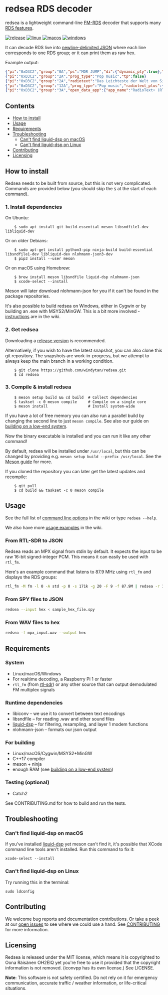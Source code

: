 # redsea RDS decoder

redsea is a lightweight command-line [FM-RDS](https://en.wikipedia.org/wiki/Radio_Data_System)
decoder that supports many [RDS features][Wiki: Features].

[![release](https://img.shields.io/github/release/windytan/redsea.svg)](https://github.com/windytan/redsea/releases/latest)
[![linux](https://github.com/windytan/redsea/workflows/linux/badge.svg)](https://github.com/windytan/redsea/actions/workflows/linux.yml?query=branch%3Amaster)
[![macos](https://github.com/windytan/redsea/workflows/macos/badge.svg)](https://github.com/windytan/redsea/actions/workflows/macos.yml?query=branch%3Amaster)
[![windows](https://github.com/windytan/redsea/workflows/windows/badge.svg)](https://github.com/windytan/redsea/actions/workflows/windows.yml?query=branch%3Amaster)

It can decode RDS live into [newline-delimited JSON](https://jsonlines.org/) where
each line corresponds to one RDS group; or it can print them as raw hex.

[About RTL-SDR]: http://www.rtl-sdr.com/about-rtl-sdr
[Wiki: Features]: https://github.com/windytan/redsea/wiki/Supported-RDS-features
[Wiki: Input]: https://github.com/windytan/redsea/wiki/Input-formats

Example output:

```json
{"pi":"0xD3C2","group":"0A","ps":"MDR JUMP","di":{"dynamic_pty":true},"is_music":true,"prog_type":"Pop music","ta":false,"tp":false}
{"pi":"0xD3C2","group":"2A","prog_type":"Pop music","tp":false}
{"pi":"0xD3C2","group":"2A","radiotext":"Das Leichteste der Welt von Silbermond JETZT AUF MDR JUMP","prog_type":"Pop music","tp":false}
{"pi":"0xD3C2","group":"12A","prog_type":"Pop music","radiotext_plus":{"item_running":true,"item_toggle":1,"tags":[{"content-type":"item.title","data":"Das Leichteste der Welt"},{"content-type":"item.artist","data":"Silbermond"}]},"tp":false}
{"pi":"0xD3C2","group":"3A","open_data_app":{"app_name":"RadioText+ (RT+)","oda_group":"12A"},"prog_type":"Pop music","tp":false}
```

## Contents

  * [How to install](#how-to-install)
  * [Usage](#usage)
  * [Requirements](#requirements)
  * [Troubleshooting](#troubleshooting)
    * [Can't find liquid-dsp on macOS](#cant-find-liquid-dsp-on-macos)
    * [Can't find liquid-dsp on Linux](#cant-find-liquid-dsp-on-linux)
  * [Contributing](#contributing)
  * [Licensing](#licensing)

## How to install

Redsea needs to be built from source, but this is not very complicated. Commands are provided
below (you should skip the `$` at the start of each command).

### 1. Install dependencies

On Ubuntu:

        $ sudo apt install git build-essential meson libsndfile1-dev libliquid-dev

Or on older Debians:

        $ sudo apt-get install python3-pip ninja-build build-essential libsndfile1-dev libliquid-dev nlohmann-json3-dev
        $ pip3 install --user meson

Or on macOS using Homebrew:

        $ brew install meson libsndfile liquid-dsp nlohmann-json
        $ xcode-select --install

Meson will later download nlohmann-json for you if it can't be found in the package repositories.

It's also possible to build redsea on Windows, either in Cygwin or by building
an .exe with MSYS2/MinGW. This is a bit more involved - [instructions][Wiki: Windows build] are in the wiki.

[Wiki: Windows build]: https://github.com/windytan/redsea/wiki/Installation#windows

### 2. Get redsea

Downloading a [release version](https://github.com/windytan/redsea/releases) is recommended.

Alternatively, if you wish to have the latest snapshot, you can also clone this git repository.
The snapshots are work-in-progress, but we attempt to always keep the main branch in a working condition.

        $ git clone https://github.com/windytan/redsea.git
        $ cd redsea

### 3. Compile & install redsea

        $ meson setup build && cd build  # Collect dependencies
        $ taskset -c 0 meson compile     # Compile on a single core
        $ meson install                  # Install system-wide

If you have a lot of free memory you can also run a parallel build by changing the
second line to just `meson compile`. See also our guide
on [building on a low-end system][Wiki: Building on a low-end system].

Now the binary executable is installed and you can run it like any other command!

By default, redsea will be installed under `/usr/local`, but this can be changed by providing
e.g. `meson setup build --prefix /usr/local`. See the
[Meson guide](https://mesonbuild.com/Quick-guide.html#compiling-a-meson-project)
for more.

If you cloned the repository you can later get the latest updates and recompile:

        $ git pull
        $ cd build && taskset -c 0 meson compile

[Wiki: Building on a low-end system]: https://github.com/windytan/redsea/wiki/Building-on-a-low‐end-system

## Usage

See the full list of [command line options][Wiki: Command line options] in the wiki
or type `redsea --help`.

We also have more [usage examples][Wiki: Use cases] in the wiki.

### From RTL-SDR to JSON

Redsea reads an MPX signal from stdin by default. It expects the input
to be raw 16-bit signed-integer PCM. This means it can easily be used with `rtl_fm`.

Here's an example command that listens to 87.9 MHz using `rtl_fm` and displays
the RDS groups:

```bash
rtl_fm -M fm -l 0 -A std -p 0 -s 171k -g 20 -F 9 -f 87.9M | redsea -r 171k
```

### From SPY files to JSON

```bash
redsea --input hex < sample_hex_file.spy
```

### From WAV files to hex

```bash
redsea -f mpx_input.wav --output hex
```

[Wiki: Use cases]: https://github.com/windytan/redsea/wiki/Use-cases
[Wiki: Command line options]: https://github.com/windytan/redsea/wiki/Command-line-options

## Requirements

### System

* Linux/macOS/Windows
* For realtime decoding, a Raspberry Pi 1 or faster
* `rtl_fm` (from [rtl-sdr](http://sdr.osmocom.org/trac/wiki/rtl-sdr)) or any
   other source that can output demodulated FM multiplex signals

### Runtime dependencies

* libiconv – we use it to convert between text encodings
* libsndfile – for reading .wav and other sound files
* [liquid-dsp][liquid-dsp] – for filtering, resampling, and layer 1 modem functions
* nlohmann-json – formats our json output

[liquid-dsp]: https://github.com/jgaeddert/liquid-dsp/releases/tag/v1.3.2

### For building

* Linux/macOS/Cygwin/MSYS2+MinGW
* C++17 compiler
* meson + ninja
* enough RAM (see [building on a low-end system][Wiki: Building on a low-end system])

### Testing (optional)

* Catch2

See CONTRIBUTING.md for how to build and run the tests.

## Troubleshooting

### Can't find liquid-dsp on macOS

If you've installed [liquid-dsp][liquid-dsp] yet meson can't find it, it's
possible that XCode command line tools aren't installed. Run this command to fix
it:

    xcode-select --install

### Can't find liquid-dsp on Linux

Try running this in the terminal:

    sudo ldconfig

## Contributing

We welcome bug reports and documentation contributions. Or take a peek at our
[open issues](https://github.com/windytan/redsea/issues) to see where we could use a hand. See
[CONTRIBUTING](CONTRIBUTING.md) for more information.

## Licensing

Redsea is released under the MIT license, which means it is copyrighted to Oona
Räisänen OH2EIQ yet you're free to use it provided that the copyright
information is not removed. (iconvpp has its own license.) See LICENSE.

**Note**: This software is not safety certified. Do not rely on it for emergency
communication, accurate traffic / weather information, or life-critical situations.
